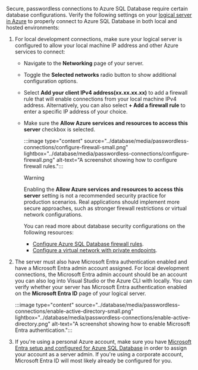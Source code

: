 Secure, passwordless connections to Azure SQL Database require certain database configurations. Verify the following settings on your [logical server in Azure](../database/logical-servers.md) to properly connect to Azure SQL Database in both local and hosted environments:

1) For local development connections, make sure your logical server is configured to allow your local machine IP address and other Azure services to connect:

    * Navigate to the **Networking** page of your server.
    * Toggle the **Selected networks** radio button to show additional configuration options.
    * Select **Add your client IPv4 address(xx.xx.xx.xx)** to add a firewall rule that will enable connections from your local machine IPv4 address. Alternatively, you can also select **+ Add a firewall rule** to enter a specific IP address of your choice.
    * Make sure the **Allow Azure services and resources to access this server** checkbox is selected.

        :::image type="content" source="../database/media/passwordless-connections/configure-firewall-small.png" lightbox="../database/media/passwordless-connections/configure-firewall.png" alt-text="A screenshot showing how to configure firewall rules.":::

        > [!WARNING]
        > Enabling the **Allow Azure services and resources to access this server** setting is not a recommended security practice for production scenarios. Real applications should implement more secure approaches, such as stronger firewall restrictions or virtual network configurations.
        >
        > You can read more about database security configurations on the following resources:
        >
        > - [Configure Azure SQL Database firewall rules](/azure/azure-sql/database/firewall-configure).
        > - [Configure a virtual network with private endpoints](/azure/private-link/tutorial-private-endpoint-sql-portal).

1) The server must also have Microsoft Entra authentication enabled and have a Microsoft Entra admin account assigned. For local development connections, the Microsoft Entra admin account should be an account you can also log into Visual Studio or the Azure CLI with locally. You can verify whether your server has Microsoft Entra authentication enabled on the **Microsoft Entra ID** page of your logical server.

    :::image type="content" source="../database/media/passwordless-connections/enable-active-directory-small.png" lightbox="../database/media/passwordless-connections/enable-active-directory.png" alt-text="A screenshot showing how to enable Microsoft Entra authentication.":::

1) If you're using a personal Azure account, make sure you have [Microsoft Entra setup and configured for Azure SQL Database](../database/authentication-aad-configure.md) in order to assign your account as a server admin. If you're using a corporate account, Microsoft Entra ID will most likely already be configured for you.